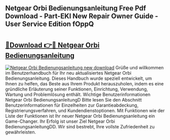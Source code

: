 ## Netgear Orbi Bedienungsanleitung Free Pdf Download - Part-EKl New Repair Owner Guide - User Service Edition fOppQ

# <h2><a href="http://df5e9d4.blite.top/?on=Netgear+Orbi+Bedienungsanleitung">🔗Download 👉🔴 Netgear Orbi Bedienungsanleitung</a></h2>

[![Netgear Orbi Bedienungsanleitung new download](https://i.imgur.com/lujVjoI.png)](http://df5e9d4.blite.top/?on=Netgear+Orbi+Bedienungsanleitung)
Grüße und willkommen im Benutzerhandbuch für Ihr neu aktualisiertes Netgear Orbi Bedienungsanleitung. Dieses Handbuch wurde speziell entwickelt, um Ihnen zu helfen, das Beste aus Ihrem Produkt herauszuholen, indem es eine gründliche Erläuterung seiner Funktionen, Einrichtung, Verwendung, Wartung und Problemlösung enthält. Wichtige Benutzerinformationen Netgear Orbi BedienungsanleitungD Bitte lesen Sie den Abschnitt Benutzerinformationen für Einzelheiten zur Garantieabdeckung, Registrierungsverfahren, und Kundendienstoptionen. Mit Funktionen wie der Liste der Funktionen ist Ihr neuer Netgear Orbi Bedienungsanleitung ein Game-Changer. Ihr Erfolg ist unser Ziel Netgear Orbi BedienungsanleitungDD. Wir sind bestrebt, Ihre vollste Zufriedenheit zu gewährleisten.
